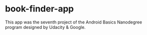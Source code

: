 # book-finder-app

This app was the seventh project of the Android Basics Nanodegree program designed by Udacity & Google.
